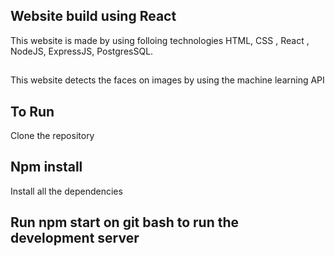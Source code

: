 ## Website build using React
This website is made by using folloing technologies HTML, CSS , React , NodeJS, ExpressJS, PostgresSQL.

## 
This website detects the faces on images by using the machine learning API

## To Run
Clone the repository 

## Npm install
Install all the dependencies

## Run npm start on git bash to run the development server

